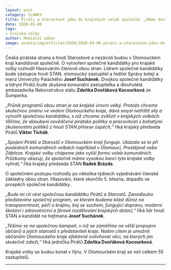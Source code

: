 ```yaml
---
layout: post
category: CLANKY
title: Piráti a Starostové jdou do krajských voleb společně. „Máme dost sil i zkušeností, abychom zvítězili,“ říkají. 
date: 2020-03-06
tags: 
- krajske-volby
author: Mediální odbor
image: assets/img/articles/2020/2020-03-06-pirati-a-starostove-jdou-do-voleb-spolecne.jpg  #751x422 pixelu
---
```

 Česká pirátská strana a hnutí Starostové a nezávislí budou v Olomouckém kraji kandidovat společně. O vytvoření společné kandidátky pro krajské volby rozhodli hlasováním členové obou stran. Lídrem společné kandidátky bude zástupce hnutí STAN, olomoucký zastupitel a ředitel Správy kolejí a menz Univerzity Palackého **Josef Suchánek**. Dvojkou společné kandidátky a lídryní Pirátů bude zkušená komunální zastupitelka a dlouholetá ambasadorka Rekonstrukce státu **Zdeňka Dvořáková Kocourková** ze Šumperka. 

*„Průnik programů obou stran je na krajské úrovni velký. Protože chceme skutečnou změnu ve vedení Olomouckého kraje, dává smysl netříštit síly a vytvořit společnou kandidátku, s níž chceme zvítězit v krajských volbách. Věříme, že skloubení osvědčené pirátské politiky a pracovitosti s bohatými zkušenostmi politiků z hnutí STAN přinese úspěch,“* říká krajský předseda Pirátů **Viktor Tichák**. 

*„Spojení Pirátů a Starostů v Olomouckém kraji funguje. Ukázalo se to při posledních komunálních volbách například v Olomouci, Prostějově nebo Zábřeze. Krajské volby chápeme jako vyšší formu voleb komunálních. Průzkumy ukazují, že společně máme vysokou šanci tyto krajské volby vyhrát,“* říká krajský předseda STAN **Radek Brázda**.

O společném postupu rozhodly po několika týdnech vyjednávání členské základny obou stran. Hlasování, které skončilo 5. března, dopadlo ve prospěch společné kandidátky. 

*„Bude mi ctí vést společnou kandidátku Pirátů a Starostů. Zanedlouho představíme společný program, ve kterém budeme klást důraz na transparentnost, péči o krajinu, boj se suchem, fungující dopravu, moderní školství i zdravotnictví a férové rozdělování krajských dotací,“* říká lídr hnutí STAN a kandidát na hejtmana **Josef Suchánek**. 

*„Těšíme se na společnou kampaň, v níž se zaměříme na větší propojení občanů a jejich starostů s představiteli kraje. Našim cílem je umožnit občanům Olomouckého kraje efektivně ovlivňovat věci, na kterých jim skutečně záleží,“* říká jednička Pirátů **Zdeňka Dvořáková Kocourková**.

Krajské volby se budou konat v říjnu. V Olomouckém kraji se volí celkem 55 zastupitelů. 

---
